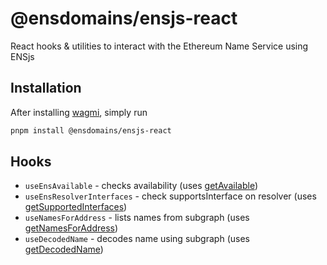 # @ensdomains/ensjs-react

React hooks & utilities to interact with the Ethereum Name Service using ENSjs

## Installation

After installing [wagmi](https://wagmi.sh), simply run

```sh
pnpm install @ensdomains/ensjs-react
```

## Hooks

- `useEnsAvailable` - checks availability (uses [getAvailable](/docs/public/function.getAvailable.md))
- `useEnsResolverInterfaces` - check supportsInterface on resolver (uses [getSupportedInterfaces](/docs/public/function.getSupportedInterfaces.md))
- `useNamesForAddress` - lists names from subgraph (uses [getNamesForAddress](/docs/subgraph/function.getNamesForAddress.md))
- `useDecodedName` - decodes name using subgraph (uses [getDecodedName](/docs/subgraph/function.getDecodedName.md))
